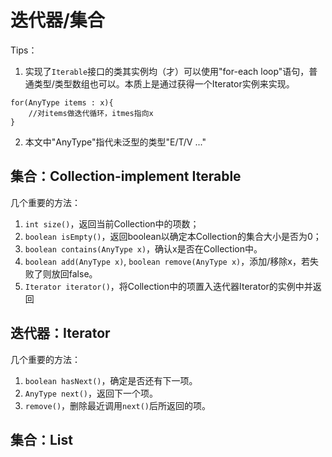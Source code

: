 # 迭代器/集合
Tips：
1. 实现了`Iterable`接口的类其实例均（才）可以使用"for-each loop"语句，普通类型/类型数组也可以。本质上是通过获得一个Iterator实例来实现。
```
for(AnyType items : x){
    //对items做迭代循环，itmes指向x
}
```
2. 本文中"AnyType"指代未泛型的类型"E/T/V ..."

## 集合：Collection-implement Iterable
几个重要的方法：
1. `int size()`，返回当前Collection中的项数；
2. `boolean isEmpty()`，返回boolean以确定本Collection的集合大小是否为0；
3. `boolean contains(AnyType x)`，确认x是否在Collection中。
4. `boolean add(AnyType x)`, `boolean remove(AnyType x)`，添加/移除x，若失败了则放回false。
5. `Iterator iterator()`，将Collection中的项置入迭代器Iterator的实例中并返回

## 迭代器：Iterator
几个重要的方法：
1. `boolean hasNext()`，确定是否还有下一项。
2. `AnyType next()`，返回下一个项。
3. `remove()`，删除最近调用`next()`后所返回的项。

## 集合：List 

